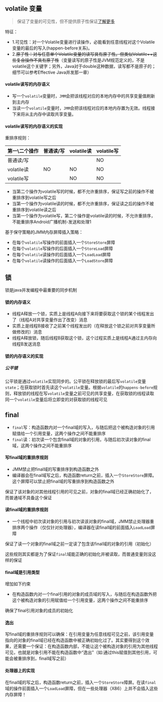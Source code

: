 ## volatile 变量
>保证了变量的可见性，但不提供原子性保证[了解更多](http://www.blogjava.net/bolo/archive/2014/06/20/414971.html)

特征：
* 1.可见性：对一个Volatile变量进行读操作，必能看到任意线程对这个Volatile变量的最后的写入(happen-before关系)。
* 2.~~原子性：对与任意单个Volatile变量的读写具有原子性。但类似Volatile++这些复合操作不具有原子性~~（变量读写的原子性是JVM规范定义的，不是volatile这个关键字；另外，Java对于double这种数据，读写都不是原子的；细节可以参考Effective Java并发那一章）

#### volatile读写的内存语义
* 写一个`volatile`变量时，`JMM`会把该线程对应的本地内存中的共享变量值刷新到主内存
* 当读一个`volatile`变量时，`JMM`会把该线程对应的本地内存置为无效。线程接下来将从主内存中读取共享变量。

#### volatile读写的内存语义的实现
重排序规则：

| 第一\二个操作 | 普通读/写 | volatile读 | volatile写 |
|-----------|----------|------------|------------|
| 普通读/写  |          |            |    NO      |
| volatile读 |  NO      |    NO     |     NO       |
| volatile写 |          |    NO     |     NO       |

* 当第二个操作为volatile写的时候，都不允许重排序，保证写之前的操作不被重排序到volatile写之后
* 当第一个操作为volatile读的时候，都不允许重排序，保证读之后的操作不被重排序到volatile读之后
* 当第一个操作为volatile写，第二个操作是volatile读的时候，不允许重排序，不能重排序Android广播机制-发送和处理1


基于保守策略的JMM内存屏障插入策略：
* 在每个`volatile`写操作的前面插入一个`StoreStore`屏障
* 在每个`volatile`写操作的后面插入一个`StoreLoad`屏障
* 在每个`volatile`读操作的后面插入一个`LoadLoad`屏障
* 在每个`volatile`读操作的后面插入一个`LoadStore`屏障

## 锁
锁是java并发编程中最重要的同步机制

#### 锁的内存语义
* 线程A释放一个锁，实质上是线程A向接下来将要获取这个锁的某个线程发出了（线程A对共享变量作出了改变）消息
* 实质上是线程B接收了之前某个线程发出的（在释放这个锁之前对共享变量所做修改的）消息
* 线程A释放锁，随后线程B获取这个锁，这个过程实质上是线程A通过主内存向线程B发送消息

#### 锁的内存语义的实现
##### 公平锁
公平锁是通过`volatile`实现同步的。公平锁在释放锁的最后写`volatile`变量`state`；在获取锁时首先读这个`volatile`变量。根据`volatile`的`happens-before`规则，释放锁的线程在写`volatile`变量之前可见的共享变量，在获取锁的线程读取同一个`volatile`变量后将立即变的对获取锁的线程可见

## final
* `final`写：构造函数内对一个final域的写入，与随后把这个被构造对象的引用赋值给一个引用变量，这两个操作之间不能重排序
* `final`读：初次读一个包含final域的对象的引用，与随后初次读对象的final域，这两个操作之间不能重排序

#### 写final域的重排序规则
* JMM禁止把final域的写重排序到构造函数之外
* 编译器会在final域写之后，构造函数return之前，插入一个`StoreStore`屏障。这个屏障可以禁止把final域的写重排序到构造函数之外

保证了该对象的对其他线程引用的可见之前，对象的final域已经正确初始化了，而普通域不具备这个保证

#### 读final域的重排序规则
* 一个线程中初次读对象的引用与初次读该对象的final域，JMM禁止处理器重排序两个操作（仅仅针对处理器），编译器在读final域的前面插入`LoadLoad`屏障

保证了读一个对象的final域之前一定读了包含该final域的对象的引用（初始化）

这些规则其实都是为了保证`final`域能正确的初始化并被读取，而普通变量则没这样的保证

#### final域是引用类型
增加如下约束
* 在构造函数内对一个final引用的对象的成员域的写入，与随后在构造函数外把这个被构造对象的引用赋值给一个引用变量，这两个操作之间不能重排序

确保了final引用对象的成员的初始化

#### 逸出
写final域的重排序规则可以确保：在引用变量为任意线程可见之前，该引用变量指向的对象的final域已经在构造函数中被正确初始化过了。其实要得到这个效果，还需要一个保证：在构造函数内部，不能让这个被构造对象的引用为其他线程可见，也就是对象引用不能在构造函数中“逸出”（如:通过this赋值到其他引用，可能会被重排序到，final域写之前）
#### 处理器上的实现
在final域的写之后，构造函数return之前，插入一个`StoreStore`障屏。在读`final`域的操作前面插入一个`LoadLoad`屏障，但在一些处理器（X86）上并不会插入这些内存屏障！
